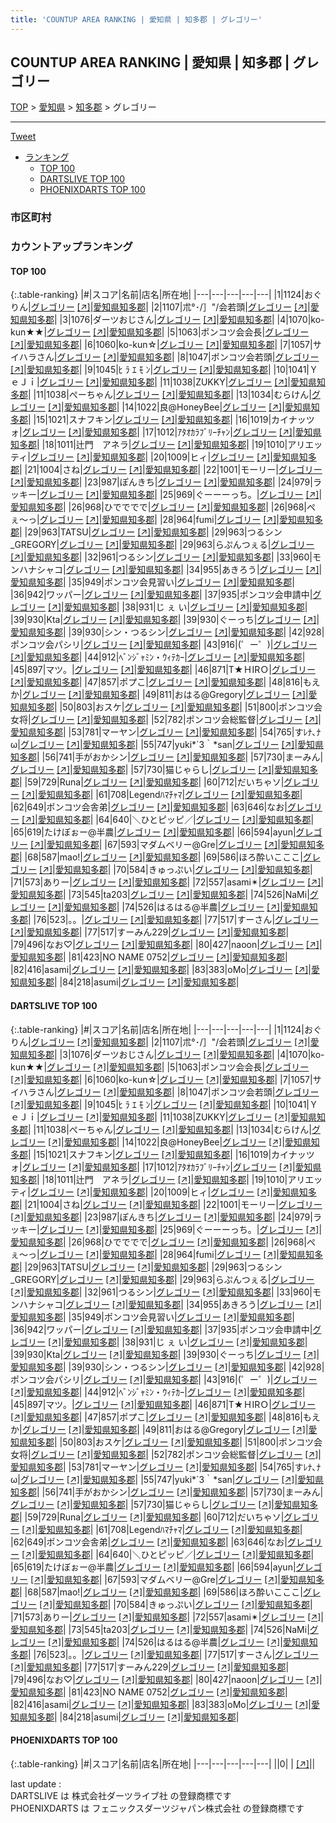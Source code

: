 ```yaml
---
title: 'COUNTUP AREA RANKING | 愛知県 | 知多郡 | グレゴリー'
---
```

## COUNTUP AREA RANKING | 愛知県 | 知多郡 | グレゴリー

[TOP](/darts/rank/) > [愛知県](/darts/rank/愛知県/) > [知多郡](/darts/rank/愛知県/知多郡/) > グレゴリー

___

<a href="https://twitter.com/share?ref_src=twsrc%5Etfw" data-text="COUNTUP AREA RANKING | 愛知県知多郡グレゴリー" class="twitter-share-button" data-hashtags="DARTSLIVE,PHOENIXDARTS,darts,ダーツ" data-show-count="false">Tweet</a>

* [ランキング](#カウントアップランキング)
    * [TOP 100](#top-100)
    * [DARTSLIVE TOP 100](#dartslive-top-100)
    * [PHOENIXDARTS TOP 100](#phoenixdarts-top-100)

### 市区町村

<ul>

</ul>

### カウントアップランキング

#### TOP 100



{:.table-ranking}
|#|スコア|名前|店名|所在地|
|---|---|---|---|---|
|1|1124|<span class="rank-name-dl">おぐりん</span>|<a href="/darts/rank/shops/d49491cd81f6c4310d9b047a20a7ba1e.html">グレゴリー</a> <a href="https://search.dartslive.com/jp/shop/d49491cd81f6c4310d9b047a20a7ba1e">[↗]</a>|<a href="/darts/rank/愛知県/知多郡">愛知県知多郡</a>|
|2|1107|<span class="rank-name-dl">朮°･/］&quot;/会若頭</span>|<a href="/darts/rank/shops/d49491cd81f6c4310d9b047a20a7ba1e.html">グレゴリー</a> <a href="https://search.dartslive.com/jp/shop/d49491cd81f6c4310d9b047a20a7ba1e">[↗]</a>|<a href="/darts/rank/愛知県/知多郡">愛知県知多郡</a>|
|3|1076|<span class="rank-name-dl">ダーツおじさん</span>|<a href="/darts/rank/shops/d49491cd81f6c4310d9b047a20a7ba1e.html">グレゴリー</a> <a href="https://search.dartslive.com/jp/shop/d49491cd81f6c4310d9b047a20a7ba1e">[↗]</a>|<a href="/darts/rank/愛知県/知多郡">愛知県知多郡</a>|
|4|1070|<span class="rank-name-dl">ko-kun★★</span>|<a href="/darts/rank/shops/d49491cd81f6c4310d9b047a20a7ba1e.html">グレゴリー</a> <a href="https://search.dartslive.com/jp/shop/d49491cd81f6c4310d9b047a20a7ba1e">[↗]</a>|<a href="/darts/rank/愛知県/知多郡">愛知県知多郡</a>|
|5|1063|<span class="rank-name-dl">ポンコツ会会長</span>|<a href="/darts/rank/shops/d49491cd81f6c4310d9b047a20a7ba1e.html">グレゴリー</a> <a href="https://search.dartslive.com/jp/shop/d49491cd81f6c4310d9b047a20a7ba1e">[↗]</a>|<a href="/darts/rank/愛知県/知多郡">愛知県知多郡</a>|
|6|1060|<span class="rank-name-dl">ko-kun☆</span>|<a href="/darts/rank/shops/d49491cd81f6c4310d9b047a20a7ba1e.html">グレゴリー</a> <a href="https://search.dartslive.com/jp/shop/d49491cd81f6c4310d9b047a20a7ba1e">[↗]</a>|<a href="/darts/rank/愛知県/知多郡">愛知県知多郡</a>|
|7|1057|<span class="rank-name-dl">サイハラさん</span>|<a href="/darts/rank/shops/d49491cd81f6c4310d9b047a20a7ba1e.html">グレゴリー</a> <a href="https://search.dartslive.com/jp/shop/d49491cd81f6c4310d9b047a20a7ba1e">[↗]</a>|<a href="/darts/rank/愛知県/知多郡">愛知県知多郡</a>|
|8|1047|<span class="rank-name-dl">ポンコツ会若頭</span>|<a href="/darts/rank/shops/d49491cd81f6c4310d9b047a20a7ba1e.html">グレゴリー</a> <a href="https://search.dartslive.com/jp/shop/d49491cd81f6c4310d9b047a20a7ba1e">[↗]</a>|<a href="/darts/rank/愛知県/知多郡">愛知県知多郡</a>|
|9|1045|<span class="rank-name-dl">ﾋ ﾗ ｴ ﾓ ﾝ</span>|<a href="/darts/rank/shops/d49491cd81f6c4310d9b047a20a7ba1e.html">グレゴリー</a> <a href="https://search.dartslive.com/jp/shop/d49491cd81f6c4310d9b047a20a7ba1e">[↗]</a>|<a href="/darts/rank/愛知県/知多郡">愛知県知多郡</a>|
|10|1041|<span class="rank-name-dl">ＹｅＪｉ</span>|<a href="/darts/rank/shops/d49491cd81f6c4310d9b047a20a7ba1e.html">グレゴリー</a> <a href="https://search.dartslive.com/jp/shop/d49491cd81f6c4310d9b047a20a7ba1e">[↗]</a>|<a href="/darts/rank/愛知県/知多郡">愛知県知多郡</a>|
|11|1038|<span class="rank-name-dl">ZUKKY</span>|<a href="/darts/rank/shops/d49491cd81f6c4310d9b047a20a7ba1e.html">グレゴリー</a> <a href="https://search.dartslive.com/jp/shop/d49491cd81f6c4310d9b047a20a7ba1e">[↗]</a>|<a href="/darts/rank/愛知県/知多郡">愛知県知多郡</a>|
|11|1038|<span class="rank-name-dl">ぺーちゃん</span>|<a href="/darts/rank/shops/d49491cd81f6c4310d9b047a20a7ba1e.html">グレゴリー</a> <a href="https://search.dartslive.com/jp/shop/d49491cd81f6c4310d9b047a20a7ba1e">[↗]</a>|<a href="/darts/rank/愛知県/知多郡">愛知県知多郡</a>|
|13|1034|<span class="rank-name-dl">むらけん</span>|<a href="/darts/rank/shops/d49491cd81f6c4310d9b047a20a7ba1e.html">グレゴリー</a> <a href="https://search.dartslive.com/jp/shop/d49491cd81f6c4310d9b047a20a7ba1e">[↗]</a>|<a href="/darts/rank/愛知県/知多郡">愛知県知多郡</a>|
|14|1022|<span class="rank-name-dl">良@HoneyBee</span>|<a href="/darts/rank/shops/d49491cd81f6c4310d9b047a20a7ba1e.html">グレゴリー</a> <a href="https://search.dartslive.com/jp/shop/d49491cd81f6c4310d9b047a20a7ba1e">[↗]</a>|<a href="/darts/rank/愛知県/知多郡">愛知県知多郡</a>|
|15|1021|<span class="rank-name-dl">スナフキン</span>|<a href="/darts/rank/shops/d49491cd81f6c4310d9b047a20a7ba1e.html">グレゴリー</a> <a href="https://search.dartslive.com/jp/shop/d49491cd81f6c4310d9b047a20a7ba1e">[↗]</a>|<a href="/darts/rank/愛知県/知多郡">愛知県知多郡</a>|
|16|1019|<span class="rank-name-dl">カイナッツォ</span>|<a href="/darts/rank/shops/d49491cd81f6c4310d9b047a20a7ba1e.html">グレゴリー</a> <a href="https://search.dartslive.com/jp/shop/d49491cd81f6c4310d9b047a20a7ba1e">[↗]</a>|<a href="/darts/rank/愛知県/知多郡">愛知県知多郡</a>|
|17|1012|<span class="rank-name-dl">ｱﾀｵｶﾗﾌﾞﾘｰﾁｬﾝ</span>|<a href="/darts/rank/shops/d49491cd81f6c4310d9b047a20a7ba1e.html">グレゴリー</a> <a href="https://search.dartslive.com/jp/shop/d49491cd81f6c4310d9b047a20a7ba1e">[↗]</a>|<a href="/darts/rank/愛知県/知多郡">愛知県知多郡</a>|
|18|1011|<span class="rank-name-dl">辻門　アネラ</span>|<a href="/darts/rank/shops/d49491cd81f6c4310d9b047a20a7ba1e.html">グレゴリー</a> <a href="https://search.dartslive.com/jp/shop/d49491cd81f6c4310d9b047a20a7ba1e">[↗]</a>|<a href="/darts/rank/愛知県/知多郡">愛知県知多郡</a>|
|19|1010|<span class="rank-name-dl">アリエッティ</span>|<a href="/darts/rank/shops/d49491cd81f6c4310d9b047a20a7ba1e.html">グレゴリー</a> <a href="https://search.dartslive.com/jp/shop/d49491cd81f6c4310d9b047a20a7ba1e">[↗]</a>|<a href="/darts/rank/愛知県/知多郡">愛知県知多郡</a>|
|20|1009|<span class="rank-name-dl">ヒィ</span>|<a href="/darts/rank/shops/d49491cd81f6c4310d9b047a20a7ba1e.html">グレゴリー</a> <a href="https://search.dartslive.com/jp/shop/d49491cd81f6c4310d9b047a20a7ba1e">[↗]</a>|<a href="/darts/rank/愛知県/知多郡">愛知県知多郡</a>|
|21|1004|<span class="rank-name-dl">さね</span>|<a href="/darts/rank/shops/d49491cd81f6c4310d9b047a20a7ba1e.html">グレゴリー</a> <a href="https://search.dartslive.com/jp/shop/d49491cd81f6c4310d9b047a20a7ba1e">[↗]</a>|<a href="/darts/rank/愛知県/知多郡">愛知県知多郡</a>|
|22|1001|<span class="rank-name-dl">モーリー</span>|<a href="/darts/rank/shops/d49491cd81f6c4310d9b047a20a7ba1e.html">グレゴリー</a> <a href="https://search.dartslive.com/jp/shop/d49491cd81f6c4310d9b047a20a7ba1e">[↗]</a>|<a href="/darts/rank/愛知県/知多郡">愛知県知多郡</a>|
|23|987|<span class="rank-name-dl">ぽんきち</span>|<a href="/darts/rank/shops/d49491cd81f6c4310d9b047a20a7ba1e.html">グレゴリー</a> <a href="https://search.dartslive.com/jp/shop/d49491cd81f6c4310d9b047a20a7ba1e">[↗]</a>|<a href="/darts/rank/愛知県/知多郡">愛知県知多郡</a>|
|24|979|<span class="rank-name-dl">ラッキー</span>|<a href="/darts/rank/shops/d49491cd81f6c4310d9b047a20a7ba1e.html">グレゴリー</a> <a href="https://search.dartslive.com/jp/shop/d49491cd81f6c4310d9b047a20a7ba1e">[↗]</a>|<a href="/darts/rank/愛知県/知多郡">愛知県知多郡</a>|
|25|969|<span class="rank-name-dl">ぐーーーっち。</span>|<a href="/darts/rank/shops/d49491cd81f6c4310d9b047a20a7ba1e.html">グレゴリー</a> <a href="https://search.dartslive.com/jp/shop/d49491cd81f6c4310d9b047a20a7ba1e">[↗]</a>|<a href="/darts/rank/愛知県/知多郡">愛知県知多郡</a>|
|26|968|<span class="rank-name-dl">ひでででで</span>|<a href="/darts/rank/shops/d49491cd81f6c4310d9b047a20a7ba1e.html">グレゴリー</a> <a href="https://search.dartslive.com/jp/shop/d49491cd81f6c4310d9b047a20a7ba1e">[↗]</a>|<a href="/darts/rank/愛知県/知多郡">愛知県知多郡</a>|
|26|968|<span class="rank-name-dl">ぺぇ〜っ</span>|<a href="/darts/rank/shops/d49491cd81f6c4310d9b047a20a7ba1e.html">グレゴリー</a> <a href="https://search.dartslive.com/jp/shop/d49491cd81f6c4310d9b047a20a7ba1e">[↗]</a>|<a href="/darts/rank/愛知県/知多郡">愛知県知多郡</a>|
|28|964|<span class="rank-name-dl">fumi</span>|<a href="/darts/rank/shops/d49491cd81f6c4310d9b047a20a7ba1e.html">グレゴリー</a> <a href="https://search.dartslive.com/jp/shop/d49491cd81f6c4310d9b047a20a7ba1e">[↗]</a>|<a href="/darts/rank/愛知県/知多郡">愛知県知多郡</a>|
|29|963|<span class="rank-name-dl">TATSU</span>|<a href="/darts/rank/shops/d49491cd81f6c4310d9b047a20a7ba1e.html">グレゴリー</a> <a href="https://search.dartslive.com/jp/shop/d49491cd81f6c4310d9b047a20a7ba1e">[↗]</a>|<a href="/darts/rank/愛知県/知多郡">愛知県知多郡</a>|
|29|963|<span class="rank-name-dl">つるシン_GREGORY</span>|<a href="/darts/rank/shops/d49491cd81f6c4310d9b047a20a7ba1e.html">グレゴリー</a> <a href="https://search.dartslive.com/jp/shop/d49491cd81f6c4310d9b047a20a7ba1e">[↗]</a>|<a href="/darts/rank/愛知県/知多郡">愛知県知多郡</a>|
|29|963|<span class="rank-name-dl">らぷんつぇる</span>|<a href="/darts/rank/shops/d49491cd81f6c4310d9b047a20a7ba1e.html">グレゴリー</a> <a href="https://search.dartslive.com/jp/shop/d49491cd81f6c4310d9b047a20a7ba1e">[↗]</a>|<a href="/darts/rank/愛知県/知多郡">愛知県知多郡</a>|
|32|961|<span class="rank-name-dl">つるシン</span>|<a href="/darts/rank/shops/d49491cd81f6c4310d9b047a20a7ba1e.html">グレゴリー</a> <a href="https://search.dartslive.com/jp/shop/d49491cd81f6c4310d9b047a20a7ba1e">[↗]</a>|<a href="/darts/rank/愛知県/知多郡">愛知県知多郡</a>|
|33|960|<span class="rank-name-dl">モンハナシャコ</span>|<a href="/darts/rank/shops/d49491cd81f6c4310d9b047a20a7ba1e.html">グレゴリー</a> <a href="https://search.dartslive.com/jp/shop/d49491cd81f6c4310d9b047a20a7ba1e">[↗]</a>|<a href="/darts/rank/愛知県/知多郡">愛知県知多郡</a>|
|34|955|<span class="rank-name-dl">あきろう</span>|<a href="/darts/rank/shops/d49491cd81f6c4310d9b047a20a7ba1e.html">グレゴリー</a> <a href="https://search.dartslive.com/jp/shop/d49491cd81f6c4310d9b047a20a7ba1e">[↗]</a>|<a href="/darts/rank/愛知県/知多郡">愛知県知多郡</a>|
|35|949|<span class="rank-name-dl">ポンコツ会見習い</span>|<a href="/darts/rank/shops/d49491cd81f6c4310d9b047a20a7ba1e.html">グレゴリー</a> <a href="https://search.dartslive.com/jp/shop/d49491cd81f6c4310d9b047a20a7ba1e">[↗]</a>|<a href="/darts/rank/愛知県/知多郡">愛知県知多郡</a>|
|36|942|<span class="rank-name-dl">ワッパー</span>|<a href="/darts/rank/shops/d49491cd81f6c4310d9b047a20a7ba1e.html">グレゴリー</a> <a href="https://search.dartslive.com/jp/shop/d49491cd81f6c4310d9b047a20a7ba1e">[↗]</a>|<a href="/darts/rank/愛知県/知多郡">愛知県知多郡</a>|
|37|935|<span class="rank-name-dl">ポンコツ会申請中</span>|<a href="/darts/rank/shops/d49491cd81f6c4310d9b047a20a7ba1e.html">グレゴリー</a> <a href="https://search.dartslive.com/jp/shop/d49491cd81f6c4310d9b047a20a7ba1e">[↗]</a>|<a href="/darts/rank/愛知県/知多郡">愛知県知多郡</a>|
|38|931|<span class="rank-name-dl">じ ぇ い</span>|<a href="/darts/rank/shops/d49491cd81f6c4310d9b047a20a7ba1e.html">グレゴリー</a> <a href="https://search.dartslive.com/jp/shop/d49491cd81f6c4310d9b047a20a7ba1e">[↗]</a>|<a href="/darts/rank/愛知県/知多郡">愛知県知多郡</a>|
|39|930|<span class="rank-name-dl">Kta</span>|<a href="/darts/rank/shops/d49491cd81f6c4310d9b047a20a7ba1e.html">グレゴリー</a> <a href="https://search.dartslive.com/jp/shop/d49491cd81f6c4310d9b047a20a7ba1e">[↗]</a>|<a href="/darts/rank/愛知県/知多郡">愛知県知多郡</a>|
|39|930|<span class="rank-name-dl">ぐーっち</span>|<a href="/darts/rank/shops/d49491cd81f6c4310d9b047a20a7ba1e.html">グレゴリー</a> <a href="https://search.dartslive.com/jp/shop/d49491cd81f6c4310d9b047a20a7ba1e">[↗]</a>|<a href="/darts/rank/愛知県/知多郡">愛知県知多郡</a>|
|39|930|<span class="rank-name-dl">シン・つるシン</span>|<a href="/darts/rank/shops/d49491cd81f6c4310d9b047a20a7ba1e.html">グレゴリー</a> <a href="https://search.dartslive.com/jp/shop/d49491cd81f6c4310d9b047a20a7ba1e">[↗]</a>|<a href="/darts/rank/愛知県/知多郡">愛知県知多郡</a>|
|42|928|<span class="rank-name-dl">ポンコツ会パシリ</span>|<a href="/darts/rank/shops/d49491cd81f6c4310d9b047a20a7ba1e.html">グレゴリー</a> <a href="https://search.dartslive.com/jp/shop/d49491cd81f6c4310d9b047a20a7ba1e">[↗]</a>|<a href="/darts/rank/愛知県/知多郡">愛知県知多郡</a>|
|43|916|<span class="rank-name-dl">(゜ー゜)</span>|<a href="/darts/rank/shops/d49491cd81f6c4310d9b047a20a7ba1e.html">グレゴリー</a> <a href="https://search.dartslive.com/jp/shop/d49491cd81f6c4310d9b047a20a7ba1e">[↗]</a>|<a href="/darts/rank/愛知県/知多郡">愛知県知多郡</a>|
|44|912|<span class="rank-name-dl">ﾍﾞﾝｼﾞｬﾐﾝ・ｳｨﾃｶｰ</span>|<a href="/darts/rank/shops/d49491cd81f6c4310d9b047a20a7ba1e.html">グレゴリー</a> <a href="https://search.dartslive.com/jp/shop/d49491cd81f6c4310d9b047a20a7ba1e">[↗]</a>|<a href="/darts/rank/愛知県/知多郡">愛知県知多郡</a>|
|45|897|<span class="rank-name-dl">マツ。</span>|<a href="/darts/rank/shops/d49491cd81f6c4310d9b047a20a7ba1e.html">グレゴリー</a> <a href="https://search.dartslive.com/jp/shop/d49491cd81f6c4310d9b047a20a7ba1e">[↗]</a>|<a href="/darts/rank/愛知県/知多郡">愛知県知多郡</a>|
|46|871|<span class="rank-name-dl">T★ＨIRＯ</span>|<a href="/darts/rank/shops/d49491cd81f6c4310d9b047a20a7ba1e.html">グレゴリー</a> <a href="https://search.dartslive.com/jp/shop/d49491cd81f6c4310d9b047a20a7ba1e">[↗]</a>|<a href="/darts/rank/愛知県/知多郡">愛知県知多郡</a>|
|47|857|<span class="rank-name-dl">ポプこ</span>|<a href="/darts/rank/shops/d49491cd81f6c4310d9b047a20a7ba1e.html">グレゴリー</a> <a href="https://search.dartslive.com/jp/shop/d49491cd81f6c4310d9b047a20a7ba1e">[↗]</a>|<a href="/darts/rank/愛知県/知多郡">愛知県知多郡</a>|
|48|816|<span class="rank-name-dl">もえか</span>|<a href="/darts/rank/shops/d49491cd81f6c4310d9b047a20a7ba1e.html">グレゴリー</a> <a href="https://search.dartslive.com/jp/shop/d49491cd81f6c4310d9b047a20a7ba1e">[↗]</a>|<a href="/darts/rank/愛知県/知多郡">愛知県知多郡</a>|
|49|811|<span class="rank-name-dl">おはる@Gregory</span>|<a href="/darts/rank/shops/d49491cd81f6c4310d9b047a20a7ba1e.html">グレゴリー</a> <a href="https://search.dartslive.com/jp/shop/d49491cd81f6c4310d9b047a20a7ba1e">[↗]</a>|<a href="/darts/rank/愛知県/知多郡">愛知県知多郡</a>|
|50|803|<span class="rank-name-dl">おスケ</span>|<a href="/darts/rank/shops/d49491cd81f6c4310d9b047a20a7ba1e.html">グレゴリー</a> <a href="https://search.dartslive.com/jp/shop/d49491cd81f6c4310d9b047a20a7ba1e">[↗]</a>|<a href="/darts/rank/愛知県/知多郡">愛知県知多郡</a>|
|51|800|<span class="rank-name-dl">ポンコツ会女将</span>|<a href="/darts/rank/shops/d49491cd81f6c4310d9b047a20a7ba1e.html">グレゴリー</a> <a href="https://search.dartslive.com/jp/shop/d49491cd81f6c4310d9b047a20a7ba1e">[↗]</a>|<a href="/darts/rank/愛知県/知多郡">愛知県知多郡</a>|
|52|782|<span class="rank-name-dl">ポンコツ会総監督</span>|<a href="/darts/rank/shops/d49491cd81f6c4310d9b047a20a7ba1e.html">グレゴリー</a> <a href="https://search.dartslive.com/jp/shop/d49491cd81f6c4310d9b047a20a7ba1e">[↗]</a>|<a href="/darts/rank/愛知県/知多郡">愛知県知多郡</a>|
|53|781|<span class="rank-name-dl">マーヤン</span>|<a href="/darts/rank/shops/d49491cd81f6c4310d9b047a20a7ba1e.html">グレゴリー</a> <a href="https://search.dartslive.com/jp/shop/d49491cd81f6c4310d9b047a20a7ba1e">[↗]</a>|<a href="/darts/rank/愛知県/知多郡">愛知県知多郡</a>|
|54|765|<span class="rank-name-dl">すﾚﾅ､ﾅω</span>|<a href="/darts/rank/shops/d49491cd81f6c4310d9b047a20a7ba1e.html">グレゴリー</a> <a href="https://search.dartslive.com/jp/shop/d49491cd81f6c4310d9b047a20a7ba1e">[↗]</a>|<a href="/darts/rank/愛知県/知多郡">愛知県知多郡</a>|
|55|747|<span class="rank-name-dl">yuki*´3｀*san</span>|<a href="/darts/rank/shops/d49491cd81f6c4310d9b047a20a7ba1e.html">グレゴリー</a> <a href="https://search.dartslive.com/jp/shop/d49491cd81f6c4310d9b047a20a7ba1e">[↗]</a>|<a href="/darts/rank/愛知県/知多郡">愛知県知多郡</a>|
|56|741|<span class="rank-name-dl">手がおかシン</span>|<a href="/darts/rank/shops/d49491cd81f6c4310d9b047a20a7ba1e.html">グレゴリー</a> <a href="https://search.dartslive.com/jp/shop/d49491cd81f6c4310d9b047a20a7ba1e">[↗]</a>|<a href="/darts/rank/愛知県/知多郡">愛知県知多郡</a>|
|57|730|<span class="rank-name-dl">まーみん</span>|<a href="/darts/rank/shops/d49491cd81f6c4310d9b047a20a7ba1e.html">グレゴリー</a> <a href="https://search.dartslive.com/jp/shop/d49491cd81f6c4310d9b047a20a7ba1e">[↗]</a>|<a href="/darts/rank/愛知県/知多郡">愛知県知多郡</a>|
|57|730|<span class="rank-name-dl">猫じゃらし</span>|<a href="/darts/rank/shops/d49491cd81f6c4310d9b047a20a7ba1e.html">グレゴリー</a> <a href="https://search.dartslive.com/jp/shop/d49491cd81f6c4310d9b047a20a7ba1e">[↗]</a>|<a href="/darts/rank/愛知県/知多郡">愛知県知多郡</a>|
|59|729|<span class="rank-name-dl">Runa</span>|<a href="/darts/rank/shops/d49491cd81f6c4310d9b047a20a7ba1e.html">グレゴリー</a> <a href="https://search.dartslive.com/jp/shop/d49491cd81f6c4310d9b047a20a7ba1e">[↗]</a>|<a href="/darts/rank/愛知県/知多郡">愛知県知多郡</a>|
|60|712|<span class="rank-name-dl">だいちゃソ</span>|<a href="/darts/rank/shops/d49491cd81f6c4310d9b047a20a7ba1e.html">グレゴリー</a> <a href="https://search.dartslive.com/jp/shop/d49491cd81f6c4310d9b047a20a7ba1e">[↗]</a>|<a href="/darts/rank/愛知県/知多郡">愛知県知多郡</a>|
|61|708|<span class="rank-name-dl">Legendﾊﾏﾁｬﾏ</span>|<a href="/darts/rank/shops/d49491cd81f6c4310d9b047a20a7ba1e.html">グレゴリー</a> <a href="https://search.dartslive.com/jp/shop/d49491cd81f6c4310d9b047a20a7ba1e">[↗]</a>|<a href="/darts/rank/愛知県/知多郡">愛知県知多郡</a>|
|62|649|<span class="rank-name-dl">ポンコツ会舎弟</span>|<a href="/darts/rank/shops/d49491cd81f6c4310d9b047a20a7ba1e.html">グレゴリー</a> <a href="https://search.dartslive.com/jp/shop/d49491cd81f6c4310d9b047a20a7ba1e">[↗]</a>|<a href="/darts/rank/愛知県/知多郡">愛知県知多郡</a>|
|63|646|<span class="rank-name-dl">なお</span>|<a href="/darts/rank/shops/d49491cd81f6c4310d9b047a20a7ba1e.html">グレゴリー</a> <a href="https://search.dartslive.com/jp/shop/d49491cd81f6c4310d9b047a20a7ba1e">[↗]</a>|<a href="/darts/rank/愛知県/知多郡">愛知県知多郡</a>|
|64|640|<span class="rank-name-dl">＼ひとピッピ／</span>|<a href="/darts/rank/shops/d49491cd81f6c4310d9b047a20a7ba1e.html">グレゴリー</a> <a href="https://search.dartslive.com/jp/shop/d49491cd81f6c4310d9b047a20a7ba1e">[↗]</a>|<a href="/darts/rank/愛知県/知多郡">愛知県知多郡</a>|
|65|619|<span class="rank-name-dl">たけぼぉー@半農</span>|<a href="/darts/rank/shops/d49491cd81f6c4310d9b047a20a7ba1e.html">グレゴリー</a> <a href="https://search.dartslive.com/jp/shop/d49491cd81f6c4310d9b047a20a7ba1e">[↗]</a>|<a href="/darts/rank/愛知県/知多郡">愛知県知多郡</a>|
|66|594|<span class="rank-name-dl">ayun</span>|<a href="/darts/rank/shops/d49491cd81f6c4310d9b047a20a7ba1e.html">グレゴリー</a> <a href="https://search.dartslive.com/jp/shop/d49491cd81f6c4310d9b047a20a7ba1e">[↗]</a>|<a href="/darts/rank/愛知県/知多郡">愛知県知多郡</a>|
|67|593|<span class="rank-name-dl">マダムベリー@Gre</span>|<a href="/darts/rank/shops/d49491cd81f6c4310d9b047a20a7ba1e.html">グレゴリー</a> <a href="https://search.dartslive.com/jp/shop/d49491cd81f6c4310d9b047a20a7ba1e">[↗]</a>|<a href="/darts/rank/愛知県/知多郡">愛知県知多郡</a>|
|68|587|<span class="rank-name-dl">mao!</span>|<a href="/darts/rank/shops/d49491cd81f6c4310d9b047a20a7ba1e.html">グレゴリー</a> <a href="https://search.dartslive.com/jp/shop/d49491cd81f6c4310d9b047a20a7ba1e">[↗]</a>|<a href="/darts/rank/愛知県/知多郡">愛知県知多郡</a>|
|69|586|<span class="rank-name-dl">ほろ酔いこここ</span>|<a href="/darts/rank/shops/d49491cd81f6c4310d9b047a20a7ba1e.html">グレゴリー</a> <a href="https://search.dartslive.com/jp/shop/d49491cd81f6c4310d9b047a20a7ba1e">[↗]</a>|<a href="/darts/rank/愛知県/知多郡">愛知県知多郡</a>|
|70|584|<span class="rank-name-dl">きゅっぷい</span>|<a href="/darts/rank/shops/d49491cd81f6c4310d9b047a20a7ba1e.html">グレゴリー</a> <a href="https://search.dartslive.com/jp/shop/d49491cd81f6c4310d9b047a20a7ba1e">[↗]</a>|<a href="/darts/rank/愛知県/知多郡">愛知県知多郡</a>|
|71|573|<span class="rank-name-dl">ありー</span>|<a href="/darts/rank/shops/d49491cd81f6c4310d9b047a20a7ba1e.html">グレゴリー</a> <a href="https://search.dartslive.com/jp/shop/d49491cd81f6c4310d9b047a20a7ba1e">[↗]</a>|<a href="/darts/rank/愛知県/知多郡">愛知県知多郡</a>|
|72|557|<span class="rank-name-dl">asami✴︎</span>|<a href="/darts/rank/shops/d49491cd81f6c4310d9b047a20a7ba1e.html">グレゴリー</a> <a href="https://search.dartslive.com/jp/shop/d49491cd81f6c4310d9b047a20a7ba1e">[↗]</a>|<a href="/darts/rank/愛知県/知多郡">愛知県知多郡</a>|
|73|545|<span class="rank-name-dl">ta203</span>|<a href="/darts/rank/shops/d49491cd81f6c4310d9b047a20a7ba1e.html">グレゴリー</a> <a href="https://search.dartslive.com/jp/shop/d49491cd81f6c4310d9b047a20a7ba1e">[↗]</a>|<a href="/darts/rank/愛知県/知多郡">愛知県知多郡</a>|
|74|526|<span class="rank-name-dl">NaMi</span>|<a href="/darts/rank/shops/d49491cd81f6c4310d9b047a20a7ba1e.html">グレゴリー</a> <a href="https://search.dartslive.com/jp/shop/d49491cd81f6c4310d9b047a20a7ba1e">[↗]</a>|<a href="/darts/rank/愛知県/知多郡">愛知県知多郡</a>|
|74|526|<span class="rank-name-dl">はるはる@半農</span>|<a href="/darts/rank/shops/d49491cd81f6c4310d9b047a20a7ba1e.html">グレゴリー</a> <a href="https://search.dartslive.com/jp/shop/d49491cd81f6c4310d9b047a20a7ba1e">[↗]</a>|<a href="/darts/rank/愛知県/知多郡">愛知県知多郡</a>|
|76|523|<span class="rank-name-dl">。。</span>|<a href="/darts/rank/shops/d49491cd81f6c4310d9b047a20a7ba1e.html">グレゴリー</a> <a href="https://search.dartslive.com/jp/shop/d49491cd81f6c4310d9b047a20a7ba1e">[↗]</a>|<a href="/darts/rank/愛知県/知多郡">愛知県知多郡</a>|
|77|517|<span class="rank-name-dl">すーさん</span>|<a href="/darts/rank/shops/d49491cd81f6c4310d9b047a20a7ba1e.html">グレゴリー</a> <a href="https://search.dartslive.com/jp/shop/d49491cd81f6c4310d9b047a20a7ba1e">[↗]</a>|<a href="/darts/rank/愛知県/知多郡">愛知県知多郡</a>|
|77|517|<span class="rank-name-dl">すーみん229</span>|<a href="/darts/rank/shops/d49491cd81f6c4310d9b047a20a7ba1e.html">グレゴリー</a> <a href="https://search.dartslive.com/jp/shop/d49491cd81f6c4310d9b047a20a7ba1e">[↗]</a>|<a href="/darts/rank/愛知県/知多郡">愛知県知多郡</a>|
|79|496|<span class="rank-name-dl">なお♡</span>|<a href="/darts/rank/shops/d49491cd81f6c4310d9b047a20a7ba1e.html">グレゴリー</a> <a href="https://search.dartslive.com/jp/shop/d49491cd81f6c4310d9b047a20a7ba1e">[↗]</a>|<a href="/darts/rank/愛知県/知多郡">愛知県知多郡</a>|
|80|427|<span class="rank-name-dl">naoon</span>|<a href="/darts/rank/shops/d49491cd81f6c4310d9b047a20a7ba1e.html">グレゴリー</a> <a href="https://search.dartslive.com/jp/shop/d49491cd81f6c4310d9b047a20a7ba1e">[↗]</a>|<a href="/darts/rank/愛知県/知多郡">愛知県知多郡</a>|
|81|423|<span class="rank-name-dl">NO NAME 0752</span>|<a href="/darts/rank/shops/d49491cd81f6c4310d9b047a20a7ba1e.html">グレゴリー</a> <a href="https://search.dartslive.com/jp/shop/d49491cd81f6c4310d9b047a20a7ba1e">[↗]</a>|<a href="/darts/rank/愛知県/知多郡">愛知県知多郡</a>|
|82|416|<span class="rank-name-dl">asami</span>|<a href="/darts/rank/shops/d49491cd81f6c4310d9b047a20a7ba1e.html">グレゴリー</a> <a href="https://search.dartslive.com/jp/shop/d49491cd81f6c4310d9b047a20a7ba1e">[↗]</a>|<a href="/darts/rank/愛知県/知多郡">愛知県知多郡</a>|
|83|383|<span class="rank-name-dl">oMo</span>|<a href="/darts/rank/shops/d49491cd81f6c4310d9b047a20a7ba1e.html">グレゴリー</a> <a href="https://search.dartslive.com/jp/shop/d49491cd81f6c4310d9b047a20a7ba1e">[↗]</a>|<a href="/darts/rank/愛知県/知多郡">愛知県知多郡</a>|
|84|218|<span class="rank-name-dl">asumi</span>|<a href="/darts/rank/shops/d49491cd81f6c4310d9b047a20a7ba1e.html">グレゴリー</a> <a href="https://search.dartslive.com/jp/shop/d49491cd81f6c4310d9b047a20a7ba1e">[↗]</a>|<a href="/darts/rank/愛知県/知多郡">愛知県知多郡</a>|


#### DARTSLIVE TOP 100



{:.table-ranking}
|#|スコア|名前|店名|所在地|
|---|---|---|---|---|
|1|1124|<span class="rank-name-dl">おぐりん</span>|<a href="/darts/rank/shops/d49491cd81f6c4310d9b047a20a7ba1e.html">グレゴリー</a> <a href="https://search.dartslive.com/jp/shop/d49491cd81f6c4310d9b047a20a7ba1e">[↗]</a>|<a href="/darts/rank/愛知県/知多郡">愛知県知多郡</a>|
|2|1107|<span class="rank-name-dl">朮°･/］&quot;/会若頭</span>|<a href="/darts/rank/shops/d49491cd81f6c4310d9b047a20a7ba1e.html">グレゴリー</a> <a href="https://search.dartslive.com/jp/shop/d49491cd81f6c4310d9b047a20a7ba1e">[↗]</a>|<a href="/darts/rank/愛知県/知多郡">愛知県知多郡</a>|
|3|1076|<span class="rank-name-dl">ダーツおじさん</span>|<a href="/darts/rank/shops/d49491cd81f6c4310d9b047a20a7ba1e.html">グレゴリー</a> <a href="https://search.dartslive.com/jp/shop/d49491cd81f6c4310d9b047a20a7ba1e">[↗]</a>|<a href="/darts/rank/愛知県/知多郡">愛知県知多郡</a>|
|4|1070|<span class="rank-name-dl">ko-kun★★</span>|<a href="/darts/rank/shops/d49491cd81f6c4310d9b047a20a7ba1e.html">グレゴリー</a> <a href="https://search.dartslive.com/jp/shop/d49491cd81f6c4310d9b047a20a7ba1e">[↗]</a>|<a href="/darts/rank/愛知県/知多郡">愛知県知多郡</a>|
|5|1063|<span class="rank-name-dl">ポンコツ会会長</span>|<a href="/darts/rank/shops/d49491cd81f6c4310d9b047a20a7ba1e.html">グレゴリー</a> <a href="https://search.dartslive.com/jp/shop/d49491cd81f6c4310d9b047a20a7ba1e">[↗]</a>|<a href="/darts/rank/愛知県/知多郡">愛知県知多郡</a>|
|6|1060|<span class="rank-name-dl">ko-kun☆</span>|<a href="/darts/rank/shops/d49491cd81f6c4310d9b047a20a7ba1e.html">グレゴリー</a> <a href="https://search.dartslive.com/jp/shop/d49491cd81f6c4310d9b047a20a7ba1e">[↗]</a>|<a href="/darts/rank/愛知県/知多郡">愛知県知多郡</a>|
|7|1057|<span class="rank-name-dl">サイハラさん</span>|<a href="/darts/rank/shops/d49491cd81f6c4310d9b047a20a7ba1e.html">グレゴリー</a> <a href="https://search.dartslive.com/jp/shop/d49491cd81f6c4310d9b047a20a7ba1e">[↗]</a>|<a href="/darts/rank/愛知県/知多郡">愛知県知多郡</a>|
|8|1047|<span class="rank-name-dl">ポンコツ会若頭</span>|<a href="/darts/rank/shops/d49491cd81f6c4310d9b047a20a7ba1e.html">グレゴリー</a> <a href="https://search.dartslive.com/jp/shop/d49491cd81f6c4310d9b047a20a7ba1e">[↗]</a>|<a href="/darts/rank/愛知県/知多郡">愛知県知多郡</a>|
|9|1045|<span class="rank-name-dl">ﾋ ﾗ ｴ ﾓ ﾝ</span>|<a href="/darts/rank/shops/d49491cd81f6c4310d9b047a20a7ba1e.html">グレゴリー</a> <a href="https://search.dartslive.com/jp/shop/d49491cd81f6c4310d9b047a20a7ba1e">[↗]</a>|<a href="/darts/rank/愛知県/知多郡">愛知県知多郡</a>|
|10|1041|<span class="rank-name-dl">ＹｅＪｉ</span>|<a href="/darts/rank/shops/d49491cd81f6c4310d9b047a20a7ba1e.html">グレゴリー</a> <a href="https://search.dartslive.com/jp/shop/d49491cd81f6c4310d9b047a20a7ba1e">[↗]</a>|<a href="/darts/rank/愛知県/知多郡">愛知県知多郡</a>|
|11|1038|<span class="rank-name-dl">ZUKKY</span>|<a href="/darts/rank/shops/d49491cd81f6c4310d9b047a20a7ba1e.html">グレゴリー</a> <a href="https://search.dartslive.com/jp/shop/d49491cd81f6c4310d9b047a20a7ba1e">[↗]</a>|<a href="/darts/rank/愛知県/知多郡">愛知県知多郡</a>|
|11|1038|<span class="rank-name-dl">ぺーちゃん</span>|<a href="/darts/rank/shops/d49491cd81f6c4310d9b047a20a7ba1e.html">グレゴリー</a> <a href="https://search.dartslive.com/jp/shop/d49491cd81f6c4310d9b047a20a7ba1e">[↗]</a>|<a href="/darts/rank/愛知県/知多郡">愛知県知多郡</a>|
|13|1034|<span class="rank-name-dl">むらけん</span>|<a href="/darts/rank/shops/d49491cd81f6c4310d9b047a20a7ba1e.html">グレゴリー</a> <a href="https://search.dartslive.com/jp/shop/d49491cd81f6c4310d9b047a20a7ba1e">[↗]</a>|<a href="/darts/rank/愛知県/知多郡">愛知県知多郡</a>|
|14|1022|<span class="rank-name-dl">良@HoneyBee</span>|<a href="/darts/rank/shops/d49491cd81f6c4310d9b047a20a7ba1e.html">グレゴリー</a> <a href="https://search.dartslive.com/jp/shop/d49491cd81f6c4310d9b047a20a7ba1e">[↗]</a>|<a href="/darts/rank/愛知県/知多郡">愛知県知多郡</a>|
|15|1021|<span class="rank-name-dl">スナフキン</span>|<a href="/darts/rank/shops/d49491cd81f6c4310d9b047a20a7ba1e.html">グレゴリー</a> <a href="https://search.dartslive.com/jp/shop/d49491cd81f6c4310d9b047a20a7ba1e">[↗]</a>|<a href="/darts/rank/愛知県/知多郡">愛知県知多郡</a>|
|16|1019|<span class="rank-name-dl">カイナッツォ</span>|<a href="/darts/rank/shops/d49491cd81f6c4310d9b047a20a7ba1e.html">グレゴリー</a> <a href="https://search.dartslive.com/jp/shop/d49491cd81f6c4310d9b047a20a7ba1e">[↗]</a>|<a href="/darts/rank/愛知県/知多郡">愛知県知多郡</a>|
|17|1012|<span class="rank-name-dl">ｱﾀｵｶﾗﾌﾞﾘｰﾁｬﾝ</span>|<a href="/darts/rank/shops/d49491cd81f6c4310d9b047a20a7ba1e.html">グレゴリー</a> <a href="https://search.dartslive.com/jp/shop/d49491cd81f6c4310d9b047a20a7ba1e">[↗]</a>|<a href="/darts/rank/愛知県/知多郡">愛知県知多郡</a>|
|18|1011|<span class="rank-name-dl">辻門　アネラ</span>|<a href="/darts/rank/shops/d49491cd81f6c4310d9b047a20a7ba1e.html">グレゴリー</a> <a href="https://search.dartslive.com/jp/shop/d49491cd81f6c4310d9b047a20a7ba1e">[↗]</a>|<a href="/darts/rank/愛知県/知多郡">愛知県知多郡</a>|
|19|1010|<span class="rank-name-dl">アリエッティ</span>|<a href="/darts/rank/shops/d49491cd81f6c4310d9b047a20a7ba1e.html">グレゴリー</a> <a href="https://search.dartslive.com/jp/shop/d49491cd81f6c4310d9b047a20a7ba1e">[↗]</a>|<a href="/darts/rank/愛知県/知多郡">愛知県知多郡</a>|
|20|1009|<span class="rank-name-dl">ヒィ</span>|<a href="/darts/rank/shops/d49491cd81f6c4310d9b047a20a7ba1e.html">グレゴリー</a> <a href="https://search.dartslive.com/jp/shop/d49491cd81f6c4310d9b047a20a7ba1e">[↗]</a>|<a href="/darts/rank/愛知県/知多郡">愛知県知多郡</a>|
|21|1004|<span class="rank-name-dl">さね</span>|<a href="/darts/rank/shops/d49491cd81f6c4310d9b047a20a7ba1e.html">グレゴリー</a> <a href="https://search.dartslive.com/jp/shop/d49491cd81f6c4310d9b047a20a7ba1e">[↗]</a>|<a href="/darts/rank/愛知県/知多郡">愛知県知多郡</a>|
|22|1001|<span class="rank-name-dl">モーリー</span>|<a href="/darts/rank/shops/d49491cd81f6c4310d9b047a20a7ba1e.html">グレゴリー</a> <a href="https://search.dartslive.com/jp/shop/d49491cd81f6c4310d9b047a20a7ba1e">[↗]</a>|<a href="/darts/rank/愛知県/知多郡">愛知県知多郡</a>|
|23|987|<span class="rank-name-dl">ぽんきち</span>|<a href="/darts/rank/shops/d49491cd81f6c4310d9b047a20a7ba1e.html">グレゴリー</a> <a href="https://search.dartslive.com/jp/shop/d49491cd81f6c4310d9b047a20a7ba1e">[↗]</a>|<a href="/darts/rank/愛知県/知多郡">愛知県知多郡</a>|
|24|979|<span class="rank-name-dl">ラッキー</span>|<a href="/darts/rank/shops/d49491cd81f6c4310d9b047a20a7ba1e.html">グレゴリー</a> <a href="https://search.dartslive.com/jp/shop/d49491cd81f6c4310d9b047a20a7ba1e">[↗]</a>|<a href="/darts/rank/愛知県/知多郡">愛知県知多郡</a>|
|25|969|<span class="rank-name-dl">ぐーーーっち。</span>|<a href="/darts/rank/shops/d49491cd81f6c4310d9b047a20a7ba1e.html">グレゴリー</a> <a href="https://search.dartslive.com/jp/shop/d49491cd81f6c4310d9b047a20a7ba1e">[↗]</a>|<a href="/darts/rank/愛知県/知多郡">愛知県知多郡</a>|
|26|968|<span class="rank-name-dl">ひでででで</span>|<a href="/darts/rank/shops/d49491cd81f6c4310d9b047a20a7ba1e.html">グレゴリー</a> <a href="https://search.dartslive.com/jp/shop/d49491cd81f6c4310d9b047a20a7ba1e">[↗]</a>|<a href="/darts/rank/愛知県/知多郡">愛知県知多郡</a>|
|26|968|<span class="rank-name-dl">ぺぇ〜っ</span>|<a href="/darts/rank/shops/d49491cd81f6c4310d9b047a20a7ba1e.html">グレゴリー</a> <a href="https://search.dartslive.com/jp/shop/d49491cd81f6c4310d9b047a20a7ba1e">[↗]</a>|<a href="/darts/rank/愛知県/知多郡">愛知県知多郡</a>|
|28|964|<span class="rank-name-dl">fumi</span>|<a href="/darts/rank/shops/d49491cd81f6c4310d9b047a20a7ba1e.html">グレゴリー</a> <a href="https://search.dartslive.com/jp/shop/d49491cd81f6c4310d9b047a20a7ba1e">[↗]</a>|<a href="/darts/rank/愛知県/知多郡">愛知県知多郡</a>|
|29|963|<span class="rank-name-dl">TATSU</span>|<a href="/darts/rank/shops/d49491cd81f6c4310d9b047a20a7ba1e.html">グレゴリー</a> <a href="https://search.dartslive.com/jp/shop/d49491cd81f6c4310d9b047a20a7ba1e">[↗]</a>|<a href="/darts/rank/愛知県/知多郡">愛知県知多郡</a>|
|29|963|<span class="rank-name-dl">つるシン_GREGORY</span>|<a href="/darts/rank/shops/d49491cd81f6c4310d9b047a20a7ba1e.html">グレゴリー</a> <a href="https://search.dartslive.com/jp/shop/d49491cd81f6c4310d9b047a20a7ba1e">[↗]</a>|<a href="/darts/rank/愛知県/知多郡">愛知県知多郡</a>|
|29|963|<span class="rank-name-dl">らぷんつぇる</span>|<a href="/darts/rank/shops/d49491cd81f6c4310d9b047a20a7ba1e.html">グレゴリー</a> <a href="https://search.dartslive.com/jp/shop/d49491cd81f6c4310d9b047a20a7ba1e">[↗]</a>|<a href="/darts/rank/愛知県/知多郡">愛知県知多郡</a>|
|32|961|<span class="rank-name-dl">つるシン</span>|<a href="/darts/rank/shops/d49491cd81f6c4310d9b047a20a7ba1e.html">グレゴリー</a> <a href="https://search.dartslive.com/jp/shop/d49491cd81f6c4310d9b047a20a7ba1e">[↗]</a>|<a href="/darts/rank/愛知県/知多郡">愛知県知多郡</a>|
|33|960|<span class="rank-name-dl">モンハナシャコ</span>|<a href="/darts/rank/shops/d49491cd81f6c4310d9b047a20a7ba1e.html">グレゴリー</a> <a href="https://search.dartslive.com/jp/shop/d49491cd81f6c4310d9b047a20a7ba1e">[↗]</a>|<a href="/darts/rank/愛知県/知多郡">愛知県知多郡</a>|
|34|955|<span class="rank-name-dl">あきろう</span>|<a href="/darts/rank/shops/d49491cd81f6c4310d9b047a20a7ba1e.html">グレゴリー</a> <a href="https://search.dartslive.com/jp/shop/d49491cd81f6c4310d9b047a20a7ba1e">[↗]</a>|<a href="/darts/rank/愛知県/知多郡">愛知県知多郡</a>|
|35|949|<span class="rank-name-dl">ポンコツ会見習い</span>|<a href="/darts/rank/shops/d49491cd81f6c4310d9b047a20a7ba1e.html">グレゴリー</a> <a href="https://search.dartslive.com/jp/shop/d49491cd81f6c4310d9b047a20a7ba1e">[↗]</a>|<a href="/darts/rank/愛知県/知多郡">愛知県知多郡</a>|
|36|942|<span class="rank-name-dl">ワッパー</span>|<a href="/darts/rank/shops/d49491cd81f6c4310d9b047a20a7ba1e.html">グレゴリー</a> <a href="https://search.dartslive.com/jp/shop/d49491cd81f6c4310d9b047a20a7ba1e">[↗]</a>|<a href="/darts/rank/愛知県/知多郡">愛知県知多郡</a>|
|37|935|<span class="rank-name-dl">ポンコツ会申請中</span>|<a href="/darts/rank/shops/d49491cd81f6c4310d9b047a20a7ba1e.html">グレゴリー</a> <a href="https://search.dartslive.com/jp/shop/d49491cd81f6c4310d9b047a20a7ba1e">[↗]</a>|<a href="/darts/rank/愛知県/知多郡">愛知県知多郡</a>|
|38|931|<span class="rank-name-dl">じ ぇ い</span>|<a href="/darts/rank/shops/d49491cd81f6c4310d9b047a20a7ba1e.html">グレゴリー</a> <a href="https://search.dartslive.com/jp/shop/d49491cd81f6c4310d9b047a20a7ba1e">[↗]</a>|<a href="/darts/rank/愛知県/知多郡">愛知県知多郡</a>|
|39|930|<span class="rank-name-dl">Kta</span>|<a href="/darts/rank/shops/d49491cd81f6c4310d9b047a20a7ba1e.html">グレゴリー</a> <a href="https://search.dartslive.com/jp/shop/d49491cd81f6c4310d9b047a20a7ba1e">[↗]</a>|<a href="/darts/rank/愛知県/知多郡">愛知県知多郡</a>|
|39|930|<span class="rank-name-dl">ぐーっち</span>|<a href="/darts/rank/shops/d49491cd81f6c4310d9b047a20a7ba1e.html">グレゴリー</a> <a href="https://search.dartslive.com/jp/shop/d49491cd81f6c4310d9b047a20a7ba1e">[↗]</a>|<a href="/darts/rank/愛知県/知多郡">愛知県知多郡</a>|
|39|930|<span class="rank-name-dl">シン・つるシン</span>|<a href="/darts/rank/shops/d49491cd81f6c4310d9b047a20a7ba1e.html">グレゴリー</a> <a href="https://search.dartslive.com/jp/shop/d49491cd81f6c4310d9b047a20a7ba1e">[↗]</a>|<a href="/darts/rank/愛知県/知多郡">愛知県知多郡</a>|
|42|928|<span class="rank-name-dl">ポンコツ会パシリ</span>|<a href="/darts/rank/shops/d49491cd81f6c4310d9b047a20a7ba1e.html">グレゴリー</a> <a href="https://search.dartslive.com/jp/shop/d49491cd81f6c4310d9b047a20a7ba1e">[↗]</a>|<a href="/darts/rank/愛知県/知多郡">愛知県知多郡</a>|
|43|916|<span class="rank-name-dl">(゜ー゜)</span>|<a href="/darts/rank/shops/d49491cd81f6c4310d9b047a20a7ba1e.html">グレゴリー</a> <a href="https://search.dartslive.com/jp/shop/d49491cd81f6c4310d9b047a20a7ba1e">[↗]</a>|<a href="/darts/rank/愛知県/知多郡">愛知県知多郡</a>|
|44|912|<span class="rank-name-dl">ﾍﾞﾝｼﾞｬﾐﾝ・ｳｨﾃｶｰ</span>|<a href="/darts/rank/shops/d49491cd81f6c4310d9b047a20a7ba1e.html">グレゴリー</a> <a href="https://search.dartslive.com/jp/shop/d49491cd81f6c4310d9b047a20a7ba1e">[↗]</a>|<a href="/darts/rank/愛知県/知多郡">愛知県知多郡</a>|
|45|897|<span class="rank-name-dl">マツ。</span>|<a href="/darts/rank/shops/d49491cd81f6c4310d9b047a20a7ba1e.html">グレゴリー</a> <a href="https://search.dartslive.com/jp/shop/d49491cd81f6c4310d9b047a20a7ba1e">[↗]</a>|<a href="/darts/rank/愛知県/知多郡">愛知県知多郡</a>|
|46|871|<span class="rank-name-dl">T★ＨIRＯ</span>|<a href="/darts/rank/shops/d49491cd81f6c4310d9b047a20a7ba1e.html">グレゴリー</a> <a href="https://search.dartslive.com/jp/shop/d49491cd81f6c4310d9b047a20a7ba1e">[↗]</a>|<a href="/darts/rank/愛知県/知多郡">愛知県知多郡</a>|
|47|857|<span class="rank-name-dl">ポプこ</span>|<a href="/darts/rank/shops/d49491cd81f6c4310d9b047a20a7ba1e.html">グレゴリー</a> <a href="https://search.dartslive.com/jp/shop/d49491cd81f6c4310d9b047a20a7ba1e">[↗]</a>|<a href="/darts/rank/愛知県/知多郡">愛知県知多郡</a>|
|48|816|<span class="rank-name-dl">もえか</span>|<a href="/darts/rank/shops/d49491cd81f6c4310d9b047a20a7ba1e.html">グレゴリー</a> <a href="https://search.dartslive.com/jp/shop/d49491cd81f6c4310d9b047a20a7ba1e">[↗]</a>|<a href="/darts/rank/愛知県/知多郡">愛知県知多郡</a>|
|49|811|<span class="rank-name-dl">おはる@Gregory</span>|<a href="/darts/rank/shops/d49491cd81f6c4310d9b047a20a7ba1e.html">グレゴリー</a> <a href="https://search.dartslive.com/jp/shop/d49491cd81f6c4310d9b047a20a7ba1e">[↗]</a>|<a href="/darts/rank/愛知県/知多郡">愛知県知多郡</a>|
|50|803|<span class="rank-name-dl">おスケ</span>|<a href="/darts/rank/shops/d49491cd81f6c4310d9b047a20a7ba1e.html">グレゴリー</a> <a href="https://search.dartslive.com/jp/shop/d49491cd81f6c4310d9b047a20a7ba1e">[↗]</a>|<a href="/darts/rank/愛知県/知多郡">愛知県知多郡</a>|
|51|800|<span class="rank-name-dl">ポンコツ会女将</span>|<a href="/darts/rank/shops/d49491cd81f6c4310d9b047a20a7ba1e.html">グレゴリー</a> <a href="https://search.dartslive.com/jp/shop/d49491cd81f6c4310d9b047a20a7ba1e">[↗]</a>|<a href="/darts/rank/愛知県/知多郡">愛知県知多郡</a>|
|52|782|<span class="rank-name-dl">ポンコツ会総監督</span>|<a href="/darts/rank/shops/d49491cd81f6c4310d9b047a20a7ba1e.html">グレゴリー</a> <a href="https://search.dartslive.com/jp/shop/d49491cd81f6c4310d9b047a20a7ba1e">[↗]</a>|<a href="/darts/rank/愛知県/知多郡">愛知県知多郡</a>|
|53|781|<span class="rank-name-dl">マーヤン</span>|<a href="/darts/rank/shops/d49491cd81f6c4310d9b047a20a7ba1e.html">グレゴリー</a> <a href="https://search.dartslive.com/jp/shop/d49491cd81f6c4310d9b047a20a7ba1e">[↗]</a>|<a href="/darts/rank/愛知県/知多郡">愛知県知多郡</a>|
|54|765|<span class="rank-name-dl">すﾚﾅ､ﾅω</span>|<a href="/darts/rank/shops/d49491cd81f6c4310d9b047a20a7ba1e.html">グレゴリー</a> <a href="https://search.dartslive.com/jp/shop/d49491cd81f6c4310d9b047a20a7ba1e">[↗]</a>|<a href="/darts/rank/愛知県/知多郡">愛知県知多郡</a>|
|55|747|<span class="rank-name-dl">yuki*´3｀*san</span>|<a href="/darts/rank/shops/d49491cd81f6c4310d9b047a20a7ba1e.html">グレゴリー</a> <a href="https://search.dartslive.com/jp/shop/d49491cd81f6c4310d9b047a20a7ba1e">[↗]</a>|<a href="/darts/rank/愛知県/知多郡">愛知県知多郡</a>|
|56|741|<span class="rank-name-dl">手がおかシン</span>|<a href="/darts/rank/shops/d49491cd81f6c4310d9b047a20a7ba1e.html">グレゴリー</a> <a href="https://search.dartslive.com/jp/shop/d49491cd81f6c4310d9b047a20a7ba1e">[↗]</a>|<a href="/darts/rank/愛知県/知多郡">愛知県知多郡</a>|
|57|730|<span class="rank-name-dl">まーみん</span>|<a href="/darts/rank/shops/d49491cd81f6c4310d9b047a20a7ba1e.html">グレゴリー</a> <a href="https://search.dartslive.com/jp/shop/d49491cd81f6c4310d9b047a20a7ba1e">[↗]</a>|<a href="/darts/rank/愛知県/知多郡">愛知県知多郡</a>|
|57|730|<span class="rank-name-dl">猫じゃらし</span>|<a href="/darts/rank/shops/d49491cd81f6c4310d9b047a20a7ba1e.html">グレゴリー</a> <a href="https://search.dartslive.com/jp/shop/d49491cd81f6c4310d9b047a20a7ba1e">[↗]</a>|<a href="/darts/rank/愛知県/知多郡">愛知県知多郡</a>|
|59|729|<span class="rank-name-dl">Runa</span>|<a href="/darts/rank/shops/d49491cd81f6c4310d9b047a20a7ba1e.html">グレゴリー</a> <a href="https://search.dartslive.com/jp/shop/d49491cd81f6c4310d9b047a20a7ba1e">[↗]</a>|<a href="/darts/rank/愛知県/知多郡">愛知県知多郡</a>|
|60|712|<span class="rank-name-dl">だいちゃソ</span>|<a href="/darts/rank/shops/d49491cd81f6c4310d9b047a20a7ba1e.html">グレゴリー</a> <a href="https://search.dartslive.com/jp/shop/d49491cd81f6c4310d9b047a20a7ba1e">[↗]</a>|<a href="/darts/rank/愛知県/知多郡">愛知県知多郡</a>|
|61|708|<span class="rank-name-dl">Legendﾊﾏﾁｬﾏ</span>|<a href="/darts/rank/shops/d49491cd81f6c4310d9b047a20a7ba1e.html">グレゴリー</a> <a href="https://search.dartslive.com/jp/shop/d49491cd81f6c4310d9b047a20a7ba1e">[↗]</a>|<a href="/darts/rank/愛知県/知多郡">愛知県知多郡</a>|
|62|649|<span class="rank-name-dl">ポンコツ会舎弟</span>|<a href="/darts/rank/shops/d49491cd81f6c4310d9b047a20a7ba1e.html">グレゴリー</a> <a href="https://search.dartslive.com/jp/shop/d49491cd81f6c4310d9b047a20a7ba1e">[↗]</a>|<a href="/darts/rank/愛知県/知多郡">愛知県知多郡</a>|
|63|646|<span class="rank-name-dl">なお</span>|<a href="/darts/rank/shops/d49491cd81f6c4310d9b047a20a7ba1e.html">グレゴリー</a> <a href="https://search.dartslive.com/jp/shop/d49491cd81f6c4310d9b047a20a7ba1e">[↗]</a>|<a href="/darts/rank/愛知県/知多郡">愛知県知多郡</a>|
|64|640|<span class="rank-name-dl">＼ひとピッピ／</span>|<a href="/darts/rank/shops/d49491cd81f6c4310d9b047a20a7ba1e.html">グレゴリー</a> <a href="https://search.dartslive.com/jp/shop/d49491cd81f6c4310d9b047a20a7ba1e">[↗]</a>|<a href="/darts/rank/愛知県/知多郡">愛知県知多郡</a>|
|65|619|<span class="rank-name-dl">たけぼぉー@半農</span>|<a href="/darts/rank/shops/d49491cd81f6c4310d9b047a20a7ba1e.html">グレゴリー</a> <a href="https://search.dartslive.com/jp/shop/d49491cd81f6c4310d9b047a20a7ba1e">[↗]</a>|<a href="/darts/rank/愛知県/知多郡">愛知県知多郡</a>|
|66|594|<span class="rank-name-dl">ayun</span>|<a href="/darts/rank/shops/d49491cd81f6c4310d9b047a20a7ba1e.html">グレゴリー</a> <a href="https://search.dartslive.com/jp/shop/d49491cd81f6c4310d9b047a20a7ba1e">[↗]</a>|<a href="/darts/rank/愛知県/知多郡">愛知県知多郡</a>|
|67|593|<span class="rank-name-dl">マダムベリー@Gre</span>|<a href="/darts/rank/shops/d49491cd81f6c4310d9b047a20a7ba1e.html">グレゴリー</a> <a href="https://search.dartslive.com/jp/shop/d49491cd81f6c4310d9b047a20a7ba1e">[↗]</a>|<a href="/darts/rank/愛知県/知多郡">愛知県知多郡</a>|
|68|587|<span class="rank-name-dl">mao!</span>|<a href="/darts/rank/shops/d49491cd81f6c4310d9b047a20a7ba1e.html">グレゴリー</a> <a href="https://search.dartslive.com/jp/shop/d49491cd81f6c4310d9b047a20a7ba1e">[↗]</a>|<a href="/darts/rank/愛知県/知多郡">愛知県知多郡</a>|
|69|586|<span class="rank-name-dl">ほろ酔いこここ</span>|<a href="/darts/rank/shops/d49491cd81f6c4310d9b047a20a7ba1e.html">グレゴリー</a> <a href="https://search.dartslive.com/jp/shop/d49491cd81f6c4310d9b047a20a7ba1e">[↗]</a>|<a href="/darts/rank/愛知県/知多郡">愛知県知多郡</a>|
|70|584|<span class="rank-name-dl">きゅっぷい</span>|<a href="/darts/rank/shops/d49491cd81f6c4310d9b047a20a7ba1e.html">グレゴリー</a> <a href="https://search.dartslive.com/jp/shop/d49491cd81f6c4310d9b047a20a7ba1e">[↗]</a>|<a href="/darts/rank/愛知県/知多郡">愛知県知多郡</a>|
|71|573|<span class="rank-name-dl">ありー</span>|<a href="/darts/rank/shops/d49491cd81f6c4310d9b047a20a7ba1e.html">グレゴリー</a> <a href="https://search.dartslive.com/jp/shop/d49491cd81f6c4310d9b047a20a7ba1e">[↗]</a>|<a href="/darts/rank/愛知県/知多郡">愛知県知多郡</a>|
|72|557|<span class="rank-name-dl">asami✴︎</span>|<a href="/darts/rank/shops/d49491cd81f6c4310d9b047a20a7ba1e.html">グレゴリー</a> <a href="https://search.dartslive.com/jp/shop/d49491cd81f6c4310d9b047a20a7ba1e">[↗]</a>|<a href="/darts/rank/愛知県/知多郡">愛知県知多郡</a>|
|73|545|<span class="rank-name-dl">ta203</span>|<a href="/darts/rank/shops/d49491cd81f6c4310d9b047a20a7ba1e.html">グレゴリー</a> <a href="https://search.dartslive.com/jp/shop/d49491cd81f6c4310d9b047a20a7ba1e">[↗]</a>|<a href="/darts/rank/愛知県/知多郡">愛知県知多郡</a>|
|74|526|<span class="rank-name-dl">NaMi</span>|<a href="/darts/rank/shops/d49491cd81f6c4310d9b047a20a7ba1e.html">グレゴリー</a> <a href="https://search.dartslive.com/jp/shop/d49491cd81f6c4310d9b047a20a7ba1e">[↗]</a>|<a href="/darts/rank/愛知県/知多郡">愛知県知多郡</a>|
|74|526|<span class="rank-name-dl">はるはる@半農</span>|<a href="/darts/rank/shops/d49491cd81f6c4310d9b047a20a7ba1e.html">グレゴリー</a> <a href="https://search.dartslive.com/jp/shop/d49491cd81f6c4310d9b047a20a7ba1e">[↗]</a>|<a href="/darts/rank/愛知県/知多郡">愛知県知多郡</a>|
|76|523|<span class="rank-name-dl">。。</span>|<a href="/darts/rank/shops/d49491cd81f6c4310d9b047a20a7ba1e.html">グレゴリー</a> <a href="https://search.dartslive.com/jp/shop/d49491cd81f6c4310d9b047a20a7ba1e">[↗]</a>|<a href="/darts/rank/愛知県/知多郡">愛知県知多郡</a>|
|77|517|<span class="rank-name-dl">すーさん</span>|<a href="/darts/rank/shops/d49491cd81f6c4310d9b047a20a7ba1e.html">グレゴリー</a> <a href="https://search.dartslive.com/jp/shop/d49491cd81f6c4310d9b047a20a7ba1e">[↗]</a>|<a href="/darts/rank/愛知県/知多郡">愛知県知多郡</a>|
|77|517|<span class="rank-name-dl">すーみん229</span>|<a href="/darts/rank/shops/d49491cd81f6c4310d9b047a20a7ba1e.html">グレゴリー</a> <a href="https://search.dartslive.com/jp/shop/d49491cd81f6c4310d9b047a20a7ba1e">[↗]</a>|<a href="/darts/rank/愛知県/知多郡">愛知県知多郡</a>|
|79|496|<span class="rank-name-dl">なお♡</span>|<a href="/darts/rank/shops/d49491cd81f6c4310d9b047a20a7ba1e.html">グレゴリー</a> <a href="https://search.dartslive.com/jp/shop/d49491cd81f6c4310d9b047a20a7ba1e">[↗]</a>|<a href="/darts/rank/愛知県/知多郡">愛知県知多郡</a>|
|80|427|<span class="rank-name-dl">naoon</span>|<a href="/darts/rank/shops/d49491cd81f6c4310d9b047a20a7ba1e.html">グレゴリー</a> <a href="https://search.dartslive.com/jp/shop/d49491cd81f6c4310d9b047a20a7ba1e">[↗]</a>|<a href="/darts/rank/愛知県/知多郡">愛知県知多郡</a>|
|81|423|<span class="rank-name-dl">NO NAME 0752</span>|<a href="/darts/rank/shops/d49491cd81f6c4310d9b047a20a7ba1e.html">グレゴリー</a> <a href="https://search.dartslive.com/jp/shop/d49491cd81f6c4310d9b047a20a7ba1e">[↗]</a>|<a href="/darts/rank/愛知県/知多郡">愛知県知多郡</a>|
|82|416|<span class="rank-name-dl">asami</span>|<a href="/darts/rank/shops/d49491cd81f6c4310d9b047a20a7ba1e.html">グレゴリー</a> <a href="https://search.dartslive.com/jp/shop/d49491cd81f6c4310d9b047a20a7ba1e">[↗]</a>|<a href="/darts/rank/愛知県/知多郡">愛知県知多郡</a>|
|83|383|<span class="rank-name-dl">oMo</span>|<a href="/darts/rank/shops/d49491cd81f6c4310d9b047a20a7ba1e.html">グレゴリー</a> <a href="https://search.dartslive.com/jp/shop/d49491cd81f6c4310d9b047a20a7ba1e">[↗]</a>|<a href="/darts/rank/愛知県/知多郡">愛知県知多郡</a>|
|84|218|<span class="rank-name-dl">asumi</span>|<a href="/darts/rank/shops/d49491cd81f6c4310d9b047a20a7ba1e.html">グレゴリー</a> <a href="https://search.dartslive.com/jp/shop/d49491cd81f6c4310d9b047a20a7ba1e">[↗]</a>|<a href="/darts/rank/愛知県/知多郡">愛知県知多郡</a>|


#### PHOENIXDARTS TOP 100



{:.table-ranking}
|#|スコア|名前|店名|所在地|
|---|---|---|---|---|
||0|<span class="rank-name-dl"> </span>|<a href="/darts/rank/shops/.html"></a> <a href="">[↗]</a>|<a href="/darts/rank//"></a>|


<div class="footer border-top border-gray-light mt-5 pt-3 text-right text-gray">
    last update : <span style="font-weight: italic" id="foot_last_modified"></span><br />
    DARTSLIVE は 株式会社ダーツライブ社 の登録商標です<br />
    PHOENIXDARTS は フェニックスダーツジャパン株式会社 の登録商標です<br />
</div>

<script src="https://cdnjs.cloudflare.com/ajax/libs/jquery.tablesorter/2.31.3/js/jquery.tablesorter.min.js" integrity="sha512-qzgd5cYSZcosqpzpn7zF2ZId8f/8CHmFKZ8j7mU4OUXTNRd5g+ZHBPsgKEwoqxCtdQvExE5LprwwPAgoicguNg==" crossorigin="anonymous" referrerpolicy="no-referrer"></script>
<link rel="stylesheet" href="https://cdnjs.cloudflare.com/ajax/libs/jquery.tablesorter/2.31.3/css/theme.default.min.css" integrity="sha512-wghhOJkjQX0Lh3NSWvNKeZ0ZpNn+SPVXX1Qyc9OCaogADktxrBiBdKGDoqVUOyhStvMBmJQ8ZdMHiR3wuEq8+w==" crossorigin="anonymous" referrerpolicy="no-referrer" />
<script>
$(function() {
    $(".table-ranking").tablesorter({sortList:[[0, 0]]});
    $("#foot_last_modified").text(formatDate(new Date(document.lastModified), 'yyyy-MM-dd HH:mm:ss'));
});
</script>

<script async src="https://platform.twitter.com/widgets.js" charset="utf-8"></script>